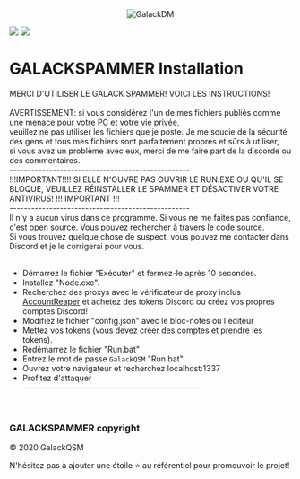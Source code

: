 <center><img  alt="GalackDM" src="https://i.imgur.com/di2iUOQ.png"></center>

[![](https://img.shields.io/discord/745382663896039496.svg?logo=discord&colorB=7289DA)](https://discord.gg/XH7zQ8s)
[![](https://img.shields.io/badge/paypal-donate-blue.svg)](https://paypal.me/GalackQSM)

# GALACKSPAMMER Installation

MERCI D'UTILISER LE GALACK SPAMMER! VOICI LES INSTRUCTIONS!<br>
<br>
AVERTISSEMENT: si vous considérez l'un de mes fichiers publiés comme une menace pour votre PC et votre vie privée,<br>
veuillez ne pas utiliser les fichiers que je poste. Je me soucie de la sécurité des gens et tous mes fichiers sont parfaitement propres et sûrs à utiliser,<br>
si vous avez un problème avec eux, merci de me faire part de la discorde ou des commentaires.<br>
--------------------------------------------------<br>
!!!IMPORTANT!!!! SI ELLE N'OUVRE PAS OUVRIR LE RUN.EXE OU QU'IL SE BLOQUE, VEUILLEZ RÉINSTALLER LE SPAMMER ET DÉSACTIVER VOTRE ANTIVIRUS! !!! IMPORTANT !!!<br>
-------------------------------------------------- <br>
Il n'y a aucun virus dans ce programme. Si vous ne me faites pas confiance, c'est open source. Vous pouvez rechercher à travers le code source.<br>
Si vous trouvez quelque chose de suspect, vous pouvez me contacter dans Discord et je le corrigerai pour vous.<br>
<br>
* Démarrez le fichier "Exécuter" et fermez-le après 10 secondes.<br>
* Installez "Node.exe".<br>
* Recherchez des proxys avec le vérificateur de proxy inclus [AccountReaper](https://www.youtube.com/watch?v=mibaS3KK8FM) et achetez des tokens Discord ou créez vos propres comptes Discord!<br>
* Modifiez le fichier "config.json" avec le bloc-notes ou l'éditeur<br>
* Mettez vos tokens (vous devez créer des comptes et prendre les tokens).<br>
* Redémarrez le fichier "Run.bat"<br>
* Entrez le mot de passe `GalackQSM` "Run.bat"<br>
* Ouvrez votre navigateur et recherchez localhost:1337<br>
* Profitez d'attaquer<br>
-------------------------------------------------- <br>
<br>

### GALACKSPAMMER copyright
© 2020 GalackQSM

N'hésitez pas à ajouter une étoile ⭐ au référentiel pour promouvoir le projet!

